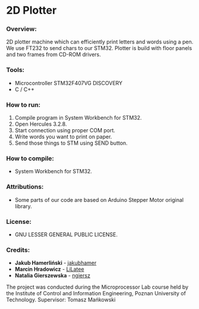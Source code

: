 # 2D Plotter

### Overview:
2D plotter machine which can efficiently print letters and words using a pen. 
We use FT232 to send chars to our STM32. Plotter is build with floor panels and two
frames from CD-ROM drivers.

### Tools:
* Microcontroller STM32F407VG DISCOVERY
* C / C++

### How to run:
1. Compile program in System Workbench for STM32.
2. Open Hercules 3.2.8.
3. Start connection using proper COM port.
4. Write words you want to print on paper.
5. Send those things to STM using SEND button.

### How to compile:
* System Workbench for STM32.

### Attributions:
* Some parts of our code are based on Arduino Stepper Motor original library.

### License:
* GNU LESSER GENERAL PUBLIC LICENSE.

### Credits:
* **Jakub Hamerliński** - [jakubhamer](https://github.com/jakubhamer)
* **Marcin Hradowicz** - [LiLatee](https://github.com/LiLatee)
* **Natalia Gierszewska** - [ngiersz](https://github.com/ngiersz)

The project was conducted during the Microprocessor Lab course held by the Institute of Control and Information Engineering, Poznan University of Technology.
Supervisor: Tomasz Mańkowski
